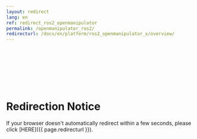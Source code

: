 ```yaml
---
layout: redirect
lang: en
ref: redirect_ros2_openmanipulator
permalink: /openmanipulator_ros2/
redirecturl: /docs/en/platform/ros2_openmanipulator_x/overview/
---
```


<br><br><br><br><br><br>
# Redirection Notice
If your browser doesn't automatically redirect within a few seconds, please click [HERE]({{ page.redirecturl }}).
